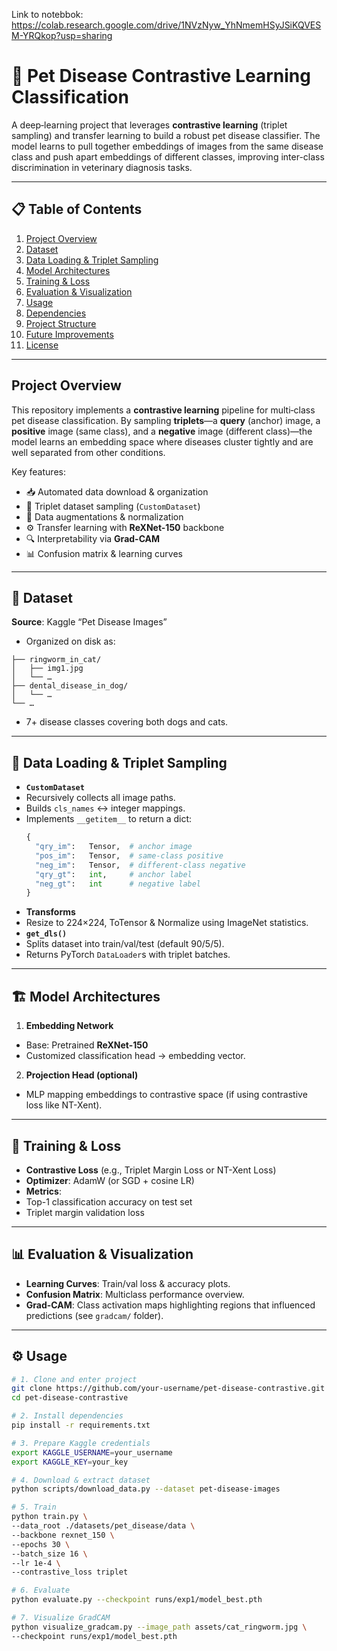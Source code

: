 

Link to notebbok: https://colab.research.google.com/drive/1NVzNyw_YhNmemHSyJSiKQVESM-YRQkop?usp=sharing

# 🐾 Pet Disease Contrastive Learning Classification

A deep‐learning project that leverages **contrastive learning** (triplet sampling) and transfer learning to build a robust pet disease classifier. The model learns to pull together embeddings of images from the same disease class and push apart embeddings of different classes, improving inter-class discrimination in veterinary diagnosis tasks.

---

## 📋 Table of Contents

1. [Project Overview](#project-overview)  
2. [Dataset](#dataset)  
3. [Data Loading & Triplet Sampling](#data-loading--triplet-sampling)  
4. [Model Architectures](#model-architectures)  
5. [Training & Loss](#training--loss)  
6. [Evaluation & Visualization](#evaluation--visualization)  
7. [Usage](#usage)  
8. [Dependencies](#dependencies)  
9. [Project Structure](#project-structure)  
10. [Future Improvements](#future-improvements)  
11. [License](#license)  

---

## Project Overview

This repository implements a **contrastive learning** pipeline for multi‐class pet disease classification. By sampling **triplets**—a **query** (anchor) image, a **positive** image (same class), and a **negative** image (different class)—the model learns an embedding space where diseases cluster tightly and are well separated from other conditions.

Key features:
- 📥 Automated data download & organization  
- 🔄 Triplet dataset sampling (`CustomDataset`)  
- 🔄 Data augmentations & normalization  
- ⚙️ Transfer learning with **ReXNet-150** backbone  
- 🔍 Interpretability via **Grad-CAM**  
- 📊 Confusion matrix & learning curves  

---

## 📂 Dataset

**Source**: Kaggle “Pet Disease Images”  
- Organized on disk as:
```datasets/pet_disease/data/
├── ringworm_in_cat/
│   ├── img1.jpg
│   └── …
├── dental_disease_in_dog/
│   └── …
└── …
```

- 7+ disease classes covering both dogs and cats.

---

## 🔄 Data Loading & Triplet Sampling

- **`CustomDataset`**  
- Recursively collects all image paths.  
- Builds `cls_names` ↔ integer mappings.  
- Implements `__getitem__` to return a dict:
  ```python
  {
    "qry_im":   Tensor,  # anchor image
    "pos_im":   Tensor,  # same‐class positive
    "neg_im":   Tensor,  # different‐class negative
    "qry_gt":   int,     # anchor label
    "neg_gt":   int      # negative label
  }
  ```
- **Transforms**  
- Resize to 224×224, ToTensor & Normalize using ImageNet statistics.
- **`get_dls()`**  
- Splits dataset into train/val/test (default 90/5/5).  
- Returns PyTorch `DataLoader`s with triplet batches.

---

## 🏗️ Model Architectures

1. **Embedding Network**  
 - Base: Pretrained **ReXNet-150**  
 - Customized classification head → embedding vector.

2. **Projection Head (optional)**  
 - MLP mapping embeddings to contrastive space (if using contrastive loss like NT-Xent).

---

## 🧪 Training & Loss

- **Contrastive Loss** (e.g., Triplet Margin Loss or NT-Xent Loss)  
- **Optimizer**: AdamW (or SGD + cosine LR)  
- **Metrics**:  
- Top-1 classification accuracy on test set  
- Triplet margin validation loss  

---

## 📊 Evaluation & Visualization

- **Learning Curves**: Train/val loss & accuracy plots.  
- **Confusion Matrix**: Multiclass performance overview.  
- **Grad-CAM**: Class activation maps highlighting regions that influenced predictions (see `gradcam/` folder).

---

## ⚙️ Usage

```bash
# 1. Clone and enter project
git clone https://github.com/your-username/pet-disease-contrastive.git
cd pet-disease-contrastive

# 2. Install dependencies
pip install -r requirements.txt

# 3. Prepare Kaggle credentials
export KAGGLE_USERNAME=your_username
export KAGGLE_KEY=your_key

# 4. Download & extract dataset
python scripts/download_data.py --dataset pet-disease-images

# 5. Train
python train.py \
--data_root ./datasets/pet_disease/data \
--backbone rexnet_150 \
--epochs 30 \
--batch_size 16 \
--lr 1e-4 \
--contrastive_loss triplet

# 6. Evaluate
python evaluate.py --checkpoint runs/exp1/model_best.pth

# 7. Visualize GradCAM
python visualize_gradcam.py --image_path assets/cat_ringworm.jpg \
--checkpoint runs/exp1/model_best.pth

